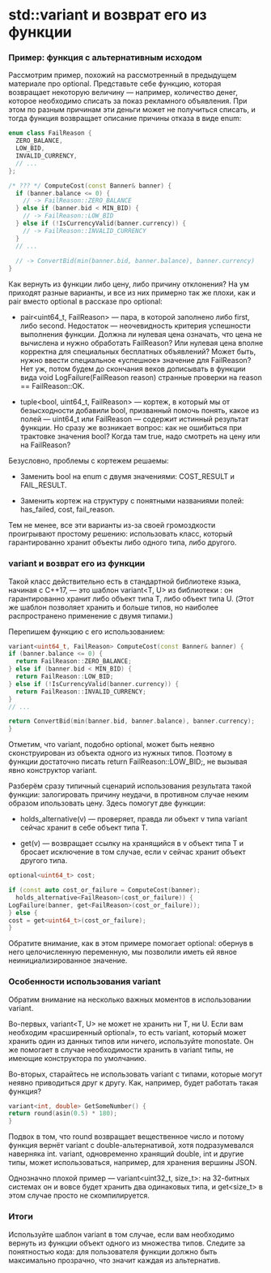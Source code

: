 # std::variant и возврат его из функции
### Пример: функция с альтернативным исходом
Рассмотрим пример, похожий на рассмотренный в предыдущем материале про optional. Представьте себе функцию, которая возвращает некоторую величину — например, количество денег, которое необходимо списать за показ рекламного объявления. При этом по разным причинам эти деньги может не получиться списать, и тогда функция возвращает описание причины отказа в виде enum:
```c++
enum class FailReason {
  ZERO_BALANCE,
  LOW_BID,
  INVALID_CURRENCY,
  // ...
};

/* ??? */ ComputeCost(const Banner& banner) {
  if (banner.balance <= 0) {
    // -> FailReason::ZERO_BALANCE
  } else if (banner.bid < MIN_BID) {
    // -> FailReason::LOW_BID
  } else if (!IsCurrencyValid(banner.currency)) {
    // -> FailReason::INVALID_CURRENCY
  }
  // ...
  
  // -> ConvertBid(min(banner.bid, banner.balance), banner.currency)
}
```
Как вернуть из функции либо цену, либо причину отклонения? На ум приходят разные варианты, и все из них примерно так же плохи, как и pair вместо optional в рассказе про optional:

 - pair<uint64_t, FailReason> — пара, в которой заполнено либо first, либо second. Недостаток — неочевидность критерия успешности выполнения функции. Должна ли нулевая цена означать, что цена не вычислена и нужно обработать FailReason? Или нулевая цена вполне корректна для специальных бесплатных объявлений? Может быть, нужно ввести специальное «успешное» значение для FailReason? Нет уж, потом будем до скончания веков дописывать в функции вида void LogFailure(FailReason reason) странные проверки на reason == FailReason::OK.

 - tuple<bool, uint64_t, FailReason> — кортеж, в который мы от безысходности добавили bool, призванный помочь понять, какое из полей — uint64_t или FailReason — содержит истинный результат функции. Но сразу же возникает вопрос: как не ошибиться при трактовке значения bool? Когда там true, надо смотреть на цену или на FailReason?

Безусловно, проблемы с кортежем решаемы:

 - Заменить bool на enum с двумя значениями: COST_RESULT и FAIL_RESULT.

 - Заменить кортеж на структуру с понятными названиями полей: has_failed, cost, fail_reason.

Тем не менее, все эти варианты из-за своей громоздкости проигрывают простому решению: использовать класс, который гарантированно хранит объекты либо одного типа, либо другого.

### variant и возврат его из функции
Такой класс действительно есть в стандартной библиотеке языка, начиная с C++17, — это шаблон variant<T, U> из библиотеки <variant>: он гарантированно хранит либо объект типа T, либо объект типа U. (Этот же шаблон позволяет хранить и больше типов, но наиболее распространено применение с двумя типами.)

Перепишем функцию с его использованием:
  ```c++
  variant<uint64_t, FailReason> ComputeCost(const Banner& banner) {
  if (banner.balance <= 0) {
    return FailReason::ZERO_BALANCE;
  } else if (banner.bid < MIN_BID) {
    return FailReason::LOW_BID;
  } else if (!IsCurrencyValid(banner.currency)) {
    return FailReason::INVALID_CURRENCY;
  }
  // ...
  
  return ConvertBid(min(banner.bid, banner.balance), banner.currency);
}
  ```
  Отметим, что variant, подобно optional, может быть неявно сконструирован из объекта одного из нужных типов. Поэтому в функции достаточно писать return FailReason::LOW_BID;, не вызывая явно конструктор variant.

Разберём сразу типичный сценарий использования результата такой функции: залогировать причину неудачи, в противном случае неким образом ипользовать цену. Здесь помогут две функции:

 - holds_alternative<T>(v) — проверяет, правда ли объект v типа variant сейчас хранит в себе объект типа T.

 - get<T>(v) — возвращает ссылку на хранящийся в v объект типа T и бросает исключение в том случае, если v сейчас хранит объект другого типа.
  ```c++
  optional<uint64_t> cost;

if (const auto cost_or_failure = ComputeCost(banner);
    holds_alternative<FailReason>(cost_or_failure)) {
  LogFailure(banner, get<FailReason>(cost_or_failure));
} else {
  cost = get<uint64_t>(cost_or_failure);
}
  ```
  Обратите внимание, как в этом примере помогает optional: обернув в него целочисленную переменную, мы позволили иметь ей явное неинициализированное значение.  

### Особенности использования variant
Обратим внимание на несколько важных моментов в использовании variant.

Во-первых, variant<T, U> не может не хранить ни T, ни U. Если вам необходим «расширенный optional», то есть variant, который может хранить один из данных типов или ничего, используйте monostate. Он же помогает в случае необходимости хранить в variant типы, не имеющие конструктора по умолчанию.

Во-вторых, старайтесь не использовать variant с типами, которые могут неявно приводиться друг к другу. Как, например, будет работать такая функция?
  ```c++
  variant<int, double> GetSomeNumber() {
  return round(asin(0.5) * 180);
}
  ```
  Подвох в том, что round возвращает вещественное число и потому функция вернёт variant с double-альтернативой, хотя подразумевался наверняка int. variant, одновременно хранящий double, int и другие типы, может использоваться, например, для хранения вершины JSON.

Однозначно плохой пример — variant<uint32_t, size_t>: на 32-битных системах он и вовсе будет хранить два одинаковых типа, и get<size_t> в этом случае просто не скомпилируется.

### Итоги
Используйте шаблон variant в том случае, если вам необходимо вернуть из функции объект одного из множества типов. Следите за понятностью кода: для пользователя функции должно быть максимально прозрачно, что значит каждая из альтернатив.

